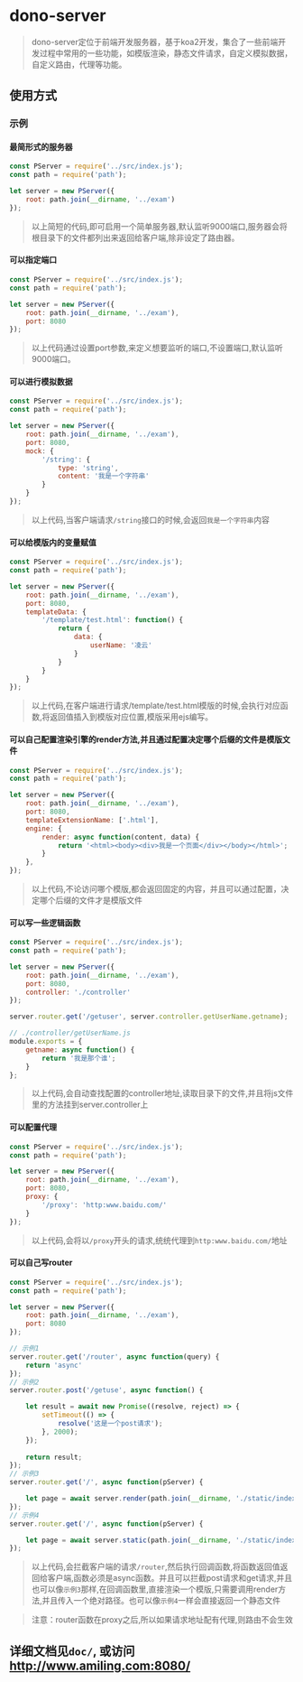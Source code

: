 # dono-server

> dono-server定位于前端开发服务器，基于koa2开发，集合了一些前端开发过程中常用的一些功能，如模版渲染，静态文件请求，自定义模拟数据，自定义路由，代理等功能。

## 使用方式

### 示例


#### 最简形式的服务器
```js
const PServer = require('../src/index.js');
const path = require('path');

let server = new PServer({
    root: path.join(__dirname, '../exam')
});
```
> 以上简短的代码,即可启用一个简单服务器,默认监听9000端口,服务器会将根目录下的文件都列出来返回给客户端,除非设定了路由器。


#### 可以指定端口

```js
const PServer = require('../src/index.js');
const path = require('path');

let server = new PServer({
    root: path.join(__dirname, '../exam'),
    port: 8080
});
```

> 以上代码通过设置port参数,来定义想要监听的端口,不设置端口,默认监听9000端口。


#### 可以进行模拟数据

```js
const PServer = require('../src/index.js');
const path = require('path');

let server = new PServer({
    root: path.join(__dirname, '../exam'),
    port: 8080,
    mock: {
        '/string': {
            type: 'string',
            content: '我是一个字符串'
        }
    }
});
```
> 以上代码,当客户端请求`/string`接口的时候,会返回`我是一个字符串`内容


#### 可以给模版内的变量赋值

```js
const PServer = require('../src/index.js');
const path = require('path');

let server = new PServer({
    root: path.join(__dirname, '../exam'),
    port: 8080,
    templateData: {
        '/template/test.html': function() {
            return {
                data: {
                    userName: '凌云'
                }
            }
        }
    }
});
```

> 以上代码,在客户端进行请求/template/test.html模版的时候,会执行对应函数,将返回值插入到模版对应位置,模版采用ejs编写。


#### 可以自己配置渲染引擎的render方法,并且通过配置决定哪个后缀的文件是模版文件

```js
const PServer = require('../src/index.js');
const path = require('path');

let server = new PServer({
    root: path.join(__dirname, '../exam'),
    port: 8080,
    templateExtensionName: ['.html'],
    engine: {
        render: async function(content, data) {
            return '<html><body><div>我是一个页面</div></body></html>'; 
        }
    },
});
```

> 以上代码,不论访问哪个模版,都会返回固定的内容，并且可以通过配置，决定哪个后缀的文件才是模版文件


#### 可以写一些逻辑函数

```js
const PServer = require('../src/index.js');
const path = require('path');

let server = new PServer({
    root: path.join(__dirname, '../exam'),
    port: 8080,
    controller: './controller'
});

server.router.get('/getuser', server.controller.getUserName.getname);

// ./controller/getUserName.js
module.exports = {
    getname: async function() {
        return '我是那个谁';
    }
};
```

> 以上代码,会自动查找配置的controller地址,读取目录下的文件,并且将js文件里的方法挂到server.controller上

#### 可以配置代理


```js
const PServer = require('../src/index.js');
const path = require('path');

let server = new PServer({
    root: path.join(__dirname, '../exam'),
    port: 8080,
    proxy: {
        '/proxy': 'http:www.baidu.com/'
    }
});
```

> 以上代码,会将以`/proxy`开头的请求,统统代理到`http:www.baidu.com/`地址


#### 可以自己写router

```js
const PServer = require('../src/index.js');
const path = require('path');

let server = new PServer({
    root: path.join(__dirname, '../exam'),
    port: 8080
});

// 示例1
server.router.get('/router', async function(query) {
    return 'async'
});
// 示例2
server.router.post('/getuse', async function() {

    let result = await new Promise((resolve, reject) => {
        setTimeout(() => {
            resolve('这是一个post请求');
        }, 2000);
    });
    
    return result;
});
// 示例3
server.router.get('/', async function(pServer) {

    let page = await server.render(path.join(__dirname, './static/index.html'));
});
// 示例4
server.router.get('/', async function(pServer) {

    let page = await server.static(path.join(__dirname, './static/index.html'));
});
```

> 以上代码,会拦截客户端的请求`/router`,然后执行回调函数,将函数返回值返回给客户端,函数必须是async函数。并且可以拦截post请求和get请求,并且也可以像`示例3`那样,在回调函数里,直接渲染一个模版,只需要调用render方法,并且传入一个绝对路径。也可以像`示例4`一样会直接返回一个静态文件

> 注意：router函数在proxy之后,所以如果请求地址配有代理,则路由不会生效



## 详细文档见`doc/`, 或访问 http://www.amiling.com:8080/

